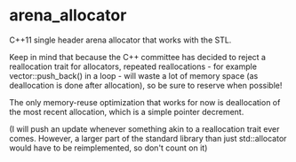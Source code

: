 # arena_allocator
C++11 single header arena allocator that works with the STL.

Keep in mind that because the C++ committee has decided to reject a reallocation trait for allocators, repeated reallocations - for example vector::push_back() in a loop - will waste a lot of memory space (as deallocation is done after allocation), so be sure to reserve when possible!

The only memory-reuse optimization that works for now is deallocation of the most recent allocation, which is a simple pointer decrement.

(I will push an update whenever something akin to a reallocation trait ever comes. However, a larger part of the standard library than just std::allocator would have to be reimplemented, so don't count on it)
